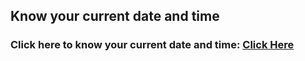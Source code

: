 ## Know your current date and time
### Click here to know your current date and time: [Click Here](https://subratgoogle.github.io/Know-your-current-date-and-time-/.)

